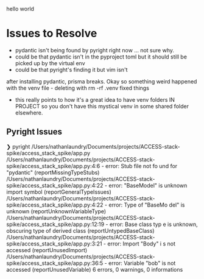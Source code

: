 hello world

# Issues to Resolve

- pydantic isn't being found by pyright right now ... not sure why.
- could be that pydantic isn't in the pyproject toml but it should still be picked up by the virtual env
- could be that pyright's finding it but vim isn't

after installing pydantic, prisma breaks. 
Okay so something weird happened with the venv file - deleting with rm -rf .venv fixed things
- this really points to how it's a great idea to have venv folders IN PROJECT so you don't have this mystical venv in some shared folder elsewhere.


## Pyright Issues

❯ pyright
/Users/nathanlaundry/Documents/projects/ACCESS-stack-spike/access_stack_spike/app.py
  /Users/nathanlaundry/Documents/projects/ACCESS-stack-spike/access_stack_spike/app.py:4:6 - error: Stub file not fo
und for "pydantic" (reportMissingTypeStubs)
  /Users/nathanlaundry/Documents/projects/ACCESS-stack-spike/access_stack_spike/app.py:4:22 - error: "BaseModel" is
unknown import symbol (reportGeneralTypeIssues)
  /Users/nathanlaundry/Documents/projects/ACCESS-stack-spike/access_stack_spike/app.py:4:22 - error: Type of "BaseMo
del" is unknown (reportUnknownVariableType)
  /Users/nathanlaundry/Documents/projects/ACCESS-stack-spike/access_stack_spike/app.py:12:19 - error: Base class typ
e is unknown, obscuring type of derived class (reportUntypedBaseClass)
  /Users/nathanlaundry/Documents/projects/ACCESS-stack-spike/access_stack_spike/app.py:3:21 - error: Import "Body" i
s not accessed (reportUnusedImport)
  /Users/nathanlaundry/Documents/projects/ACCESS-stack-spike/access_stack_spike/app.py:36:5 - error: Variable "bob"
is not accessed (reportUnusedVariable)
6 errors, 0 warnings, 0 informations
